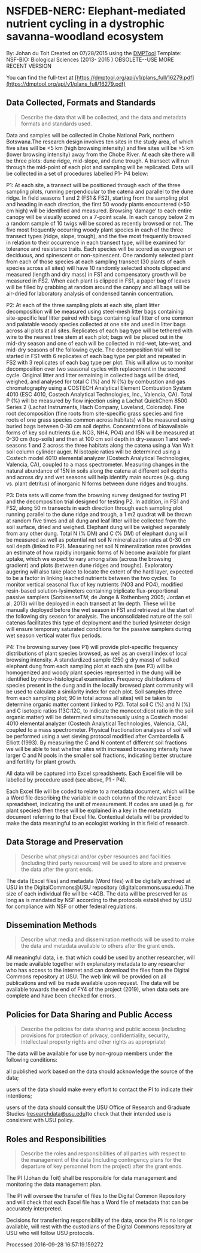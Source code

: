 # NSFDEB-NERC: Elephant-mediated nutrient cycling in a dystrophic savanna-woodland ecosystem

By: Johan du Toit
Created on 07/28/2015 using the [DMPTool](https://dmp.cdlib.org/) Template: NSF-BIO: Biological Sciences (2013- 2015 ) OBSOLETE--USE MORE RECENT VERSION

You can find the full-text at [https://dmptool.org/api/v1/plans_full/16279.pdf](https://dmptool.org/api/v1/plans_full/16279.pdf) 

## Data Collected, Formats and Standards

> Describe the data that will be collected, and the data and metadata formats and standards used.

Data and samples will be collected in Chobe National Park, northern Botswana.The research design involves ten sites in the study area, of which five sites will be &lt;5 km (high browsing intensity) and five sites will be &gt;5 km (lower browsing intensity) away from the Chobe River. At each site there will be three plots: dune ridge, mid-slope, and dune trough. A transect will run through the mid-point of each plot and sampling will be replicated. Data will be collected in a set of procedures labelled P1- P4 below:

P1: At each site, a transect will be positioned through each of the three sampling plots, running perpendicular to the catena and parallel to the dune ridge. In field seasons 1 and 2 (FS1 &amp; FS2), starting from the sampling plot and heading in each direction, the first 50 woody plants encountered (&gt;50 cm high) will be identified and measured. Browsing &lsquo;damage&rsquo; to each entire canopy will be visually scored on a 7-point scale. In each canopy below 2 m a random sample of 10 twigs will be scored as recently browsed or not. The five most frequently occurring woody plant species in each of the three transect types (ridge, slope, trough), and the five most frequently browsed in relation to their occurrence in each transect type, will be examined for tolerance and resistance traits. Each species will be scored as evergreen or deciduous, and spinescent or non-spinescent. One randomly selected plant from each of those species at each sampling transect (30 plants of each species across all sites) will have 10 randomly selected shoots clipped and measured (length and dry mass) in FS1 and compensatory growth will be measured in FS2. When each plant is clipped in FS1, a paper bag of leaves will be filled by grabbing at random around the canopy and all bags will be air-dried for laboratory analysis of condensed tannin concentration.

P2: At each of the three sampling plots at each site, plant litter decomposition will be measured using steel-mesh litter bags containing site-specific leaf litter paired with bags containing leaf litter of one common and palatable woody species collected at one site and used in litter bags across all plots at all sites. Replicates of each bag type will be tethered with wire to the nearest tree stem at each plot; bags will be placed out in the mid-dry season and one of each will be collected in mid-wet, late-wet, and mid-dry seasons of the following cycle. The decomposition trial will be started in FS1 with 6 replicates of each bag type per plot and repeated in FS2 with 3 replicates of each bag type per plot. This will allow us to monitor decomposition over two seasonal cycles with replacement in the second cycle. Original litter and litter remaining in collected bags will be dried, weighed, and analysed for total C (%) and N (%) by combustion and gas chromatography using a COSTECH Analytical Element Combustion System 4010 (ESC 4010, Costech Analytical Technologies, Inc., Valencia, CA). Total P (%) will be measured by flow injection using a Lachat QuickChem 8500 Series 2 (Lachat Instruments, Hach Company, Loveland, Colorado). Fine root decomposition (fine roots from site-specific grass species and fine roots of one grass species common across habitats) will be measured using buried bags between 0-30 cm soil depths. Concentrations of bioavailable forms of key soil nutrients (i.e. NO3, NH4, PO4) and 15N will be measured at 0-30 cm (top-soils) and then at 100 cm soil depth in dry-season 1 and wet-seasons 1 and 2 across the three habitats along the catena using a Van Walt soil column cylinder auger. N isotopic ratios will be determined using a Costech model 4010 elemental analyzer (Costech Analytical Technologies, Valencia, CA), coupled to a mass spectrometer. Measuring changes in the natural abundance of 15N in soils along the catena at different soil depths and across dry and wet seasons will help identify main sources (e.g. dung vs. plant detritus) of inorganic N forms between dune ridges and troughs.

P3: Data sets will come from the browsing survey designed for testing P1 and the decomposition trial designed for testing P2. In addition, in FS1 and FS2, along 50 m transects in each direction through each sampling plot running parallel to the dune ridge and trough, a 1 m2 quadrat will be thrown at random five times and all dung and leaf litter will be collected from the soil surface, dried and weighed. Elephant dung will be weighed separately from any other dung. Total N (% DM) and C (% DM) of elephant dung will be measured as well as potential net soil N mineralization rates at 0-30 cm soil depth (linked to P2). Measuring net soil N mineralization rates provides an estimate of how rapidly inorganic forms of N become available for plant uptake, which we expect to vary among sites (across the browsing gradient) and plots (between dune ridges and troughs). Exploratory augering will also take place to locate the extent of the hard layer, expected to be a factor in linking leached nutrients between the two cycles. To monitor vertical seasonal flux of key nutrients (NO3 and PO4), modified resin-based solution-lysimeters containing triplicate flux-proportional passive samplers (SorbisenseTM; de Jonge &amp; Rothenberg 2005; Jordan et al. 2013) will be deployed in each transect at 1m depth. These will be manually deployed before the wet season in FS1 and retrieved at the start of the following dry season for analysis. The unconsolidated nature of the soil catenas facilitates this type of deployment and the buried lysimeter design will ensure temporary saturated conditions for the passive samplers during wet season vertical water flux periods.

P4: The browsing survey (see P1) will provide plot-specific frequency distributions of plant species browsed, as well as an overall index of local browsing intensity. A standardized sample (250 g dry mass) of bulked elephant dung from each sampling plot at each site (see P3) will be homogenized and woody plant species represented in the dung will be identified by micro-histological examination. Frequency distributions of species present in the dung and in the locally browsed plant community will be used to calculate a similarity index for each plot. Soil samples (three from each sampling plot; 90 in total across all sites) will be taken to determine organic matter content (linked to P2). Total soil C (%) and N (%) and C isotopic ratios (13C:12C, to indicate the monocot:dicot ratio in the soil organic matter) will be determined simultaneously using a Costech model 4010 elemental analyzer (Costech Analytical Technologies, Valencia, CA), coupled to a mass spectrometer. Physical fractionation analyses of soil will be performed using a wet sieving protocol modified after Cambardella &amp; Elliott (1993). By measuring the C and N content of different soil fractions we will be able to test whether sites with increased browsing intensity have larger C and N pools in the smaller soil fractions, indicating better structure and fertility for plant growth.

All data will be captured into Excel spreadsheets. Each Excel file will be labelled by procedure used (see above, P1 - P4).

Each Excel file will be coded to relate to a metadata document, which will be a Word file describing the variable in each column of the relevant Excel spreadsheet, indicating the unit of measurement. If codes are used (e.g. for plant species) then these will be explained in a key in the metadata document referring to that Excel file. Contextual details will be provided to make the data meaningful to an ecologist working in this field of research.


## Data Storage and Preservation

> Describe what physical and/or cyber resources and facilities (including third party resources) will be used to store and preserve the data after the grant ends.

The data (Excel files) and metadata (Word files) will be digitally archived at USU in the DigitalCommons@USU repository (digitalcommons.usu.edu).The size of each individual file will be &lt;4GB. The data will be preserved for as long as is mandated by NSF according to the protocols established by USU for compliance with NSF or other federal regulations.


## Dissemination Methods

> Describe what media and dissemination methods will be used to make the data and metadata available to others after the grant ends. 

All meaningful data, i.e. that which could be used by another researcher, will be made available together with explanatory metadata to any researcher who has access to the internet and can download the files from the Digital Commons repository at USU. The web link will be provided on all publications and will be made available upon request. The data will be available towards the end of FY4 of the project (2019), when data sets are complete and have been checked for errors.


## Policies for Data Sharing and Public Access

> Describe the policies for data sharing and public access (including provisions for protection of privacy, confidentiality, security, intellectual property rights and other rights as appropriate) 

The data will be available for use by non-group members under the following conditions:

all published work based on the data should acknowledge the source of the data;

users of the data should make every effort to contact the PI to indicate their intentions;

users of the data should consult the USU Office of Research and Graduate Studies (researchdata@usu.edu)to check that their intended use is consistent with USU policy.


## Roles and Responsibilities

> Describe the roles and responsibilities of all parties with respect to the management of the data (including contingency plans for the departure of key personnel from the project) after the grant ends. 

The PI (Johan du Toit) shall be responsible for data management and monitoring the data management plan.

The PI will oversee the transfer of files to the Digital Common Repository and will check that each Excel file has a Word file of metadata that can be accurately interpreted.

Decisions for transferring responsibility of the data, once the PI is no longer available, will rest with the custodians of the Digital Commons repository at USU who will follow USU protocols.


Processed 2016-09-28 16:57:19.159272

